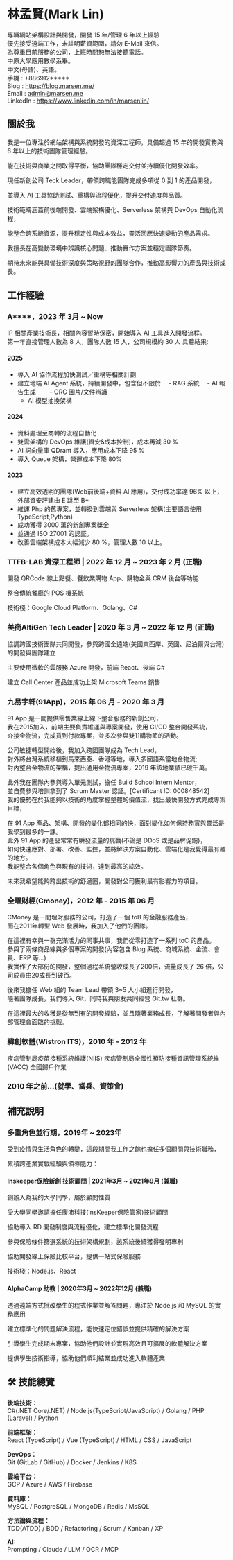 # 林孟賢(Mark Lin)

專職網站架構設計與開發，開發 15 年/管理 6 年以上經驗  
優先接受遠端工作，未註明薪資範圍，請勿 E-Mail 來信。  
為尊重目前服務的公司，上班時間恕無法接聽電話。  
中原大學應用數學系畢。  
中文(母語)、英語。  
手機 : +886912*****  
Blog : https://blog.marsen.me/  
Email : admin@marsen.me  
LinkedIn : https://www.linkedin.com/in/marsenlin/  

## 關於我

我是一位專注於網站架構與系統開發的資深工程師，具備超過 15 年的開發實務與 6 年以上的技術團隊管理經驗。

能在技術與商業之間取得平衡，協助團隊穩定交付並持續優化開發效率。

現任新創公司 Teck Leader，帶領跨職能團隊完成多項從 0 到 1 的產品開發， 

並導入 AI 工具協助測試、重構與流程優化，提升交付速度與品質。

技術範疇涵蓋前後端開發、雲端架構優化、Serverless 架構與 DevOps 自動化流程，  

能整合跨系統資源，提升穩定性與成本效益，靈活回應快速變動的產品需求。

我擅長在高變動環境中辨識核心問題、推動實作方案並穩定團隊節奏。

期待未來能與具備技術深度與策略視野的團隊合作，推動高影響力的產品與技術成長。

## 工作經驗

### A****，2023 年 3月 ~ Now
IP 相關產業技術長，相關內容暫時保密，開始導入 AI 工具進入開發流程。  
第一年直接管理人數為 8 人，團隊人數 15 人，公司規模約 30 人
具體結果:

#### 2025
- 導入 AI 協作流程加快測試／重構等相關計劃
- 建立地端 AI Agent 系統，持續開發中，包含但不限於
　- RAG 系統
　- AI 報告生成　 
　- ORC 圖片/文件辨識
  - AI 模型抽換架構

#### 2024
- 資料處理至商轉的流程自動化
- 雙雲架構的 DevOps 維護(資安&成本控制)，成本再減 30 %
- AI 詞向量庫 QDrant 導入，應用成本下降 95 %
- 導入 Queue 架構，營運成本下降 80%

#### 2023
- 建立高效透明的團隊(Web前後端+資料 AI 應用)，交付成功率達 96% 以上，外部資安評建由 E 跳至 B+
- 維運 Php 的舊專案，並轉換到雲端與 Serverless 架構(主要語言使用 TypeScript,Python)
- 成功獲得 3000 萬的新創專案獎金
- 並通過 ISO 27001 的認証。
- 改善雲端架構成本大幅減少 80 %，管理人數 10 以上。

### TTFB-LAB 資深工程師 | 2022 年 12 月 ~ 2023 年 2 月 (正職)

開發 QRCode 線上點餐、餐飲業購物 App、購物金與 CRM 後台等功能

整合傳統餐廳的 POS 機系統

技術棧：Google Cloud Platform、Golang、C#

### 美商AltiGen Tech Leader | 2020 年 3 月 ~ 2022 年 12 月 (正職)

協調跨國技術團隊共同開發，參與跨國全遠端(美國東西岸、英國、尼泊爾與台灣)的開發與團隊建立

主要使用微軟的雲服務 Azure 開發，前端 React、後端 C#

建立 Call Center 產品並成功上架 Microsoft Teams 銷售

### 九易宇軒(91App)，2015 年 06 月 - 2020 年 3 月

91 App 是一間提供零售業線上線下整合服務的新創公司，  
我在2015加入，前期主要負責維運與專案開發，使用 CI/CD 整合開發系統，  
介接金物流，完成貨到付款專案，並多次參與雙11購物節的活動。  

公司敏捷轉型開始後，我加入跨國團隊成為 Tech Lead，  
對外將台灣系統移植到馬來西亞、香港等地，導入多國語系當地金物流;  
對內整合金物流的架構，提出通用金物流專案，2019 年該地業績已破千萬。  

此外我在團隊內參與導入單元測試，擔任 Build School Intern Mentor，  
並自費參與培訓拿到了 Scrum Master 認証。[Certificant ID: 000848542]  
我的優勢在於我能夠以技術的角度掌握整體的價值流，找出最快開發方式完成專案目標，

在 91 App 產品、架構、開發的變化都相同的快，面對變化如何保持務實與靈活是我學到最多的一課。  
此外 91 App 的產品常常有瞬發流量的挑戰(不論是 DDoS 或是品牌促銷)，  
如何快速應對、部署、改善、監控，並將解決方案自動化、雲端化是我覺得最有趣的地方。  
我能整合各個角色與現有的技術，達到最高的綜效。  

未來我希望能夠跨出技術的舒適圈，開發對公司獲利最有影響力的項目。

### 全曜財經(Cmoney)，2012 年 - 2015 年 06 月

CMoney 是一間理財服務的公司，打造了一個 toB 的金融服務產品，  
而在2011年轉型 Web 發展時，我加入了他們的團隊。  

在這裡有幸與一群充滿活力的同事共事，我們從零打造了一系列 toC 的產品。  
參與了兩條商品線與多個專案的開發(內容包含 Blog 系統、商城系統、金流、會員、ERP 等…)  
我實作了大部份的開發，整個過程系統營收成長了200倍，流量成長了 26 倍，公司成員由20成長到破百。

後來我擔任 Web 組的 Team Lead 帶領 3~5 人小組進行開發，  
隨著團隊成長，我們導入 Git，同時我與朋友共同經營 Git.tw 社群。  

在這裡最大的收穫是從無到有的開發經驗，並且隨著業務成長，了解著開發者與內部管理會面臨的挑戰。 

### 緯創軟體(Wistron ITS)，2010 年 - 2012 年

疾病管制局疫苗接種系統維護(NIIS)
疾病管制局全國性預防接種資訊管理系統維(VACC)
全國歸戶作業

### 2010 年之前...(就學、當兵、資策會)

## 補充說明

### 多重角色並行期，2019年 ~ 2023年

受到疫情與生活角色的轉變，這段期間我工作之餘也擔任多個顧問與技術職務，

累積跨產業實戰經驗與領導能力：

#### Inskeeper保險新創 技術顧問 | 2021年3月 ~ 2021年9月 (兼職)

創辦人為我的大學同學，屬於顧問性質

受大學同學邀請擔任康沛科技(InsKeeper保險管家)技術顧問

協助導入 RD 開發制度與流程優化，建立標準化開發流程

參與保險條件篩選系統的技術架構規劃，該系統後續獲得發明專利

協助開發線上保險比較平台，提供一站式保險服務

技術棧：Node.js、React

#### AlphaCamp 助教 | 2020年3月 ~ 2022年12月 (兼職)

透過遠端方式批改學生的程式作業並解答問題，專注於 Node.js 和 MySQL 的實務應用

建立標準化的問題解決流程，能快速定位錯誤並提供精確的解決方案

引導學生完成期末專案，協助他們設計並實現高效且可擴展的軟體解決方案

提供學生技術指導，協助他們順利結業並成功進入軟體產業

## 🛠️ 技能總覽

**後端技術：**  
C#(.NET Core/.NET) / Node.js(TypeScript/JavaScript) / Golang / PHP (Laravel) / Python

**前端框架：**  
React (TypeScript) / Vue (TypeScript) / HTML / CSS / JavaScript

**DevOps：**  
Git (GitLab / GitHub) / Docker / Jenkins / K8S

**雲端平台：**  
GCP / Azure / AWS / Firebase

**資料庫：**  
MySQL / PostgreSQL / MongoDB / Redis / MsSQL

**方法論與流程：**  
TDD(ATDD) / BDD / Refactoring / Scrum / Kanban / XP

**AI:**  
Prompting / Claude / LLM / OCR / MCP

